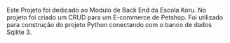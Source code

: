Este Projeto foi dedicado ao Modulo de Back End da Escola Koru. No projeto foi criado um CRUD para um E-commerce de Petshop. Foi utilizado para construção do projeto Python conectando com o banco de dados Sqllite 3.